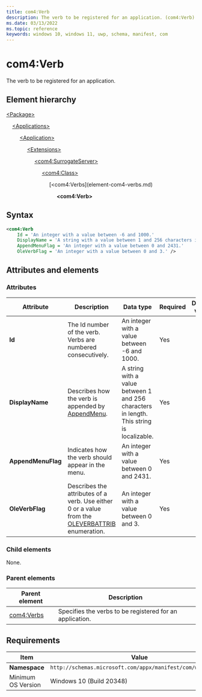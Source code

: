 ```yaml
---
title: com4:Verb
description: The verb to be registered for an application. (com4:Verb)
ms.date: 03/13/2022
ms.topic: reference
keywords: windows 10, windows 11, uwp, schema, manifest, com
---
```


# com4:Verb

The verb to be registered for an application.

## Element hierarchy

[\<Package\>](element-package.md)

&nbsp;&nbsp;&nbsp;&nbsp;[\<Applications\>](element-applications.md)

&nbsp;&nbsp;&nbsp;&nbsp; &nbsp;&nbsp;&nbsp;&nbsp;[\<Application\>](element-application.md)

&nbsp;&nbsp;&nbsp;&nbsp; &nbsp;&nbsp;&nbsp;&nbsp; &nbsp;&nbsp;&nbsp;&nbsp;[\<Extensions\>](element-1-extensions.md)

&nbsp;&nbsp;&nbsp;&nbsp; &nbsp;&nbsp;&nbsp;&nbsp; &nbsp;&nbsp;&nbsp;&nbsp; &nbsp;&nbsp;&nbsp;&nbsp;[\<com4:SurrogateServer\>](element-com4-surrogateserver.md)

&nbsp;&nbsp;&nbsp;&nbsp; &nbsp;&nbsp;&nbsp;&nbsp; &nbsp;&nbsp;&nbsp;&nbsp; &nbsp;&nbsp;&nbsp;&nbsp; &nbsp;&nbsp;&nbsp;&nbsp;[\<com4:Class\>](element-com4-class.md)

&nbsp;&nbsp;&nbsp;&nbsp; &nbsp;&nbsp;&nbsp;&nbsp; &nbsp;&nbsp;&nbsp;&nbsp; &nbsp;&nbsp;&nbsp;&nbsp; &nbsp;&nbsp;&nbsp;&nbsp; &nbsp;&nbsp;&nbsp;&nbsp;[\<com4:Verbs\](element-com4-verbs.md)

&nbsp;&nbsp;&nbsp;&nbsp; &nbsp;&nbsp;&nbsp;&nbsp; &nbsp;&nbsp;&nbsp;&nbsp; &nbsp;&nbsp;&nbsp;&nbsp; &nbsp;&nbsp;&nbsp;&nbsp; &nbsp;&nbsp;&nbsp;&nbsp; &nbsp;&nbsp;&nbsp;&nbsp;**\<com4:Verb\>**

## Syntax

```xml
<com4:Verb
    Id = 'An integer with a value between -6 and 1000.'
    DisplayName = 'A string with a value between 1 and 256 characters in length. This string is localizable.'
    AppendMenuFlag = 'An integer with a value between 0 and 2431.'
    OleVerbFlag = 'An integer with a value between 0 and 3.' />
```

## Attributes and elements

### Attributes

| Attribute | Description | Data type | Required | Default value |
|-|-|-|-|-|
| **Id** | The Id number of the verb. Verbs are numbered consecutively. | An integer with a value between -6 and 1000. | Yes |  |
| **DisplayName** | Describes how the verb is appended by [AppendMenu](/windows/win32/api/winuser/nf-winuser-appendmenua). | A string with a value between 1 and 256 characters in length. This string is localizable. | Yes |  |
| **AppendMenuFlag** | Indicates how the verb should appear in the menu. | An integer with a value between 0 and 2431. | Yes |  |
| **OleVerbFlag** | Describes the attributes of a verb. Use either 0 or a value from the [OLEVERBATTRIB](/windows/win32/api/oleidl/ne-oleidl-oleverbattrib) enumeration. | An integer with a value between 0 and 3. | Yes |  |

### Child elements

None.

### Parent elements

| Parent element | Description |
|-|-|
| [com4:Verbs](element-com4-verbs.md) | Specifies the verbs to be registered for an application. |

## Requirements

| Item | Value |
|--|--|
| **Namespace** | `http://schemas.microsoft.com/appx/manifest/com/windows10/4` |
| Minimum OS Version | Windows 10 (Build 20348) |
